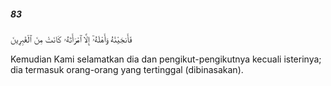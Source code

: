 ##### 83

<span class="ayah">فَأَنجَيْنَٰهُ وَأَهْلَهُۥٓ إِلَّا ٱمْرَأَتَهُۥ كَانَتْ مِنَ ٱلْغَٰبِرِينَ</span>

<span class="ayah_translation">Kemudian Kami selamatkan dia dan pengikut-pengikutnya kecuali isterinya; dia termasuk orang-orang yang tertinggal (dibinasakan).</span>
